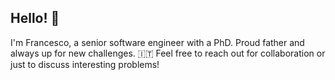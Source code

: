 ## Hello! 👋
I'm Francesco, a senior software engineer with a PhD. Proud father and always up for new challenges. 🇮🇹
Feel free to reach out for collaboration or just to discuss interesting problems!

